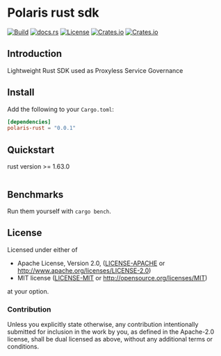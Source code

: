 # Polaris rust sdk

[![Build](https://github.com/polarismesh/polaris-rust/workflows/Build/badge.svg)](https://github.com/polarismesh/polaris-rust/actions?query=workflow%3ABuild)
[![docs.rs](https://docs.rs/polaris-rust/badge.svg)](https://docs.rs/polaris-rust/)
[![License](https://img.shields.io/crates/l/polaris-rust)](LICENSE-APACHE)
[![Crates.io](https://img.shields.io/crates/v/polaris-rust)](https://crates.io/crates/polaris-rust)
[![Crates.io](https://img.shields.io/crates/d/polaris-rust)](https://crates.io/crates/polaris-rust)

## Introduction
Lightweight Rust SDK used as Proxyless Service Governance

## Install
Add the following to your `Cargo.toml`: 
```toml 
[dependencies]
polaris-rust = "0.0.1"
```

## Quickstart
rust version >= 1.63.0

```rust

```

## Benchmarks

Run them yourself with `cargo bench`.

## License
Licensed under either of

* Apache License, Version 2.0, ([LICENSE-APACHE](LICENSE-APACHE) or http://www.apache.org/licenses/LICENSE-2.0)
* MIT license ([LICENSE-MIT](LICENSE-MIT) or http://opensource.org/licenses/MIT)

at your option.

### Contribution

Unless you explicitly state otherwise, any contribution intentionally submitted for inclusion in the work by you, as defined in the Apache-2.0 license, shall be dual licensed as above, without any additional terms or conditions.

